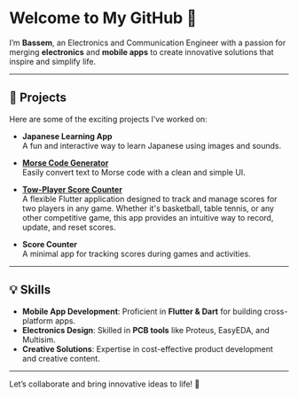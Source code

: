 # Welcome to My GitHub 👋  

I’m **Bassem**, an Electronics and Communication Engineer with a passion for merging **electronics** and **mobile apps** to create innovative solutions that inspire and simplify life.  

---

## 🌟 Projects  
Here are some of the exciting projects I’ve worked on:  

- **Japanese Learning App**  
  A fun and interactive way to learn Japanese using images and sounds.
  
- **[Morse Code Generator](https://github.com/bassemfaris2020/morse_code_keyboard)**  
  Easily convert text to Morse code with a clean and simple UI.  

- **[Tow-Player Score Counter](https://github.com/bassemfaris2020/points-counter/tree/main)**  
A flexible Flutter application designed to track and manage scores for two players in any game. Whether it's basketball, table tennis, or any other competitive game, this app provides an intuitive way to record, update, and reset scores.
 

- **Score Counter**  
  A minimal app for tracking scores during games and activities.  

---

## 💡 Skills  
- **Mobile App Development**: Proficient in **Flutter & Dart** for building cross-platform apps.  
- **Electronics Design**: Skilled in **PCB tools** like Proteus, EasyEDA, and Multisim.  
- **Creative Solutions**: Expertise in cost-effective product development and creative content.  

---

Let’s collaborate and bring innovative ideas to life! 🚀  
